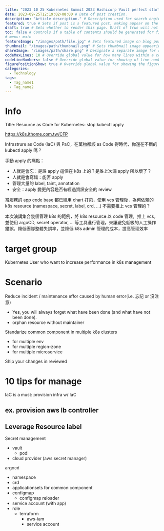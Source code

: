 ```yaml
---
title: "2023 10 25 Kubernetes Summit 2023 Hashicorp Vault perfect start for beginner" # Title of the blog post.
date: 2023-09-25T12:19:02+08:00 # Date of post creation.
description: "Article description." # Description used for search engine.
featured: true # Sets if post is a featured post, making appear on the home page side bar.
draft: true # Sets whether to render this page. Draft of true will not be rendered.
toc: false # Controls if a table of contents should be generated for first-level links automatically.
# menu: main
featureImage: "/images/path/file.jpg" # Sets featured image on blog post.
thumbnail: "/images/path/thumbnail.png" # Sets thumbnail image appearing inside card on homepage.
shareImage: "/images/path/share.png" # Designate a separate image for social media sharing.
codeMaxLines: 10 # Override global value for how many lines within a code block before auto-collapsing.
codeLineNumbers: false # Override global value for showing of line numbers within code block.
figurePositionShow: true # Override global value for showing the figure label.
categories:
  - Technology
tags:
  - Tag_name1
  - Tag_name2
---
```


# Info

Title: Resource as Code for Kubernetes: stop kubectl apply

https://k8s.ithome.com.tw/CFP

Infrastrure as Code (IaC) 與 PaC，在萬物都該 as Code 得時代，你還在不斷的 kubectl apply 嗎？

手動 apply 的痛點：
- 人就是會忘：是誰 apply 這個在 k8s 上的？是誰上次漏 apply 所以壞了？
- 人就是會寫錯：能否 apply 
- 管理大量的 label, taint, annotation
- 安全：apply 變更內容是否有經過資訊安全的 review

當服務的 app code base 都已經用 chart 打包，使用 vcs 管理後，為何依賴的 k8s resource (namespace, secret, label, crd, ...) 不需要推上 vcs 管理的？

本次演講集合幾個管理 k8s 的範例，將 k8s resource 以 code 管理，推上 vcs，並使用 argoCD, secret operator, ... 等工具進行管理，來讓避免低級的人工操作錯誤，降低團隊整體失誤率，並降低 k8s admin 管理的成本，提高管理效率

# target group

Kubernetes User who want to increase performance in k8s management

# Scenario

Reduce incident / maintenance effor caused by human error(i.e. 忘記 or 沒注意)
- Yes, you will always forget what have been done (and what have not been done).
- orphan resource without maintainer

Standarize common component in multiple k8s clusters
 - for multiple env
 - for multiple region-zone
 - for multiple microservice

Ship your changes in reviewed

# 10 tips for manage

IaC is a must: provision infra w/ IaC

ex. provision aws lb controller
- 

Leverage Resource label
- 

Secret management
- vault
  - pod 
- cloud provider (aws secret manager)

argocd
- namespace
- crd
- applicationsets for common component
- configmap
  - configmap reloader
- service account (with app)
- role
  - terraform
    - aws-iam
    - service account
